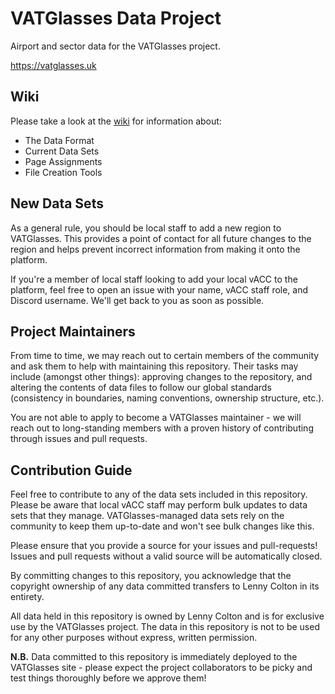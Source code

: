 # VATGlasses Data Project
Airport and sector data for the VATGlasses project.

https://vatglasses.uk

## Wiki
Please take a look at the [wiki](https://github.com/lennycolton/vatglasses-data/wiki) for information about:
- The Data Format
- Current Data Sets
- Page Assignments
- File Creation Tools

## New Data Sets
As a general rule, you should be local staff to add a new region to VATGlasses. This provides a point of contact for all future changes to the region and helps prevent incorrect information from making it onto the platform.

If you're a member of local staff looking to add your local vACC to the platform, feel free to open an issue with your name, vACC staff role, and Discord username. We'll get back to you as soon as possible.

## Project Maintainers
From time to time, we may reach out to certain members of the community and ask them to help with maintaining this repository. Their tasks may include (amongst other things): approving changes to the repository, and altering the contents of data files to follow our global standards (consistency in boundaries, naming conventions, ownership structure, etc.).

You are not able to apply to become a VATGlasses maintainer - we will reach out to long-standing members with a proven history of contributing through issues and pull requests.

## Contribution Guide
Feel free to contribute to any of the data sets included in this repository. Please be aware that local vACC staff may perform bulk updates to data sets that they manage. VATGlasses-managed data sets rely on the community to keep them up-to-date and won't see bulk changes like this.

Please ensure that you provide a source for your issues and pull-requests! Issues and pull requests without a valid source will be automatically closed.

By committing changes to this repository, you acknowledge that the copyright ownership of any data committed transfers to Lenny Colton in its entirety.

All data held in this repository is owned by Lenny Colton and is for exclusive use by the VATGlasses project. The data in this repository is not to be used for any other purposes without express, written permission.

**N.B.** Data committed to this repository is immediately deployed to the VATGlasses site - please expect the project collaborators to be picky and test things thoroughly before we approve them!
